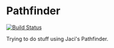 # Pathfinder

[![Build Status](https://travis-ci.com/FRC1257/2019-Robot.svg?branch=Pathfinder)](https://travis-ci.com/FRC1257/2019-Robot)

Trying to do stuff using Jaci's Pathfinder. 
